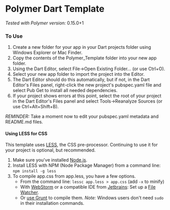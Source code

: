 Polymer Dart Template
======
*Tested with Polymer version:* 0.15.0+1
### To Use
1. Create a new folder for your app in your Dart projects folder using Windows Explorer or Mac Finder.
2. Copy the contents of the Polymer_Template folder into your new app folder.
3. Using the Dart Editor, select File->Open Existing Folder... (or use Ctrl+O).
4. Select your new app folder to import the project into the Editor.
5. The Dart Editor should do this automatically, but if not, in the Dart Editor's Files panel, right-click the new project's pubspec.yaml file and select Pub Get to install all needed dependencies.
6. If your project shows errors at this point, select the root of your project in the Dart Editor's Files panel and select Tools->Reanalyze Sources (or use Ctrl+Alt+Shift+B).

*REMINDER:* Take a moment now to edit your pubspec.yaml metadata and README.md files.

#### Using LESS for CSS
This template uses [LESS](http://lesscss.org), the CSS pre-processor. Continuing to use it for your project is optional, but recommended.

1. Make sure you've installed [Node.js](http://nodejs.org).
2. Install LESS with NPM (Node Package Manager) from a command line: `npm install -g less`
3. To compile app.css from app.less, you have a few options.
    * From the command line: `lessc app.less > app.css` (add `-x` to minify)
    * With [WebStorm](http://www.jetbrains.com/webstorm) or a compatible IDE from [Jetbrains](http://www.jetbrains.com): Set up a [File Watcher](https://www.jetbrains.com/webstorm/webhelp/using-file-watchers.html).
    * Or [use Grunt](http://ericnishio.com/blog/compile-less-files-with-grunt) to compile them. *Note:* Windows users don't need `sudo` in their installation commands.
